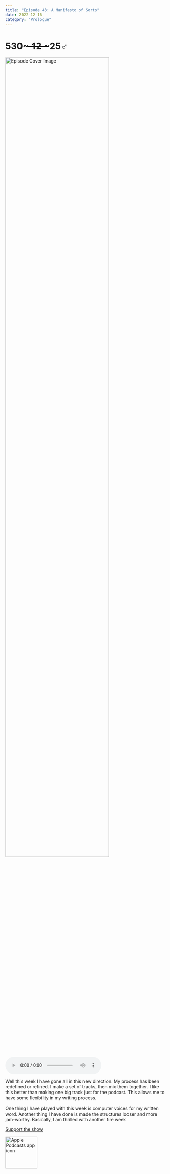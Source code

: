 ```yaml
---
title: "Episode 43: A Manifesto of Sorts"
date: 2022-12-16
category: "Prologue"
---
```

# 530~ ̶1̶2̶ ̶~25♂
<img src="https://artwork.captivate.fm/c5cfc3d7-928f-4595-bf74-2266f18a48f4/60854458c4d1acdf4e1c2f79c4137142d85d78e379bdafbd69bd34c85f5819ad.jpg" alt="Episode Cover Image" width=80%/>
<audio controls>
  <source src="https://podcasts.captivate.fm/media/0d5b842b-4998-4d75-8f59-748059d24f8d/11882487-episode-43-a-manifesto-of-sorts.mp3" type="audio/mpeg">
  Your browser does not support the audio element.
</audio>

<p>Well this week I have gone all in this new direction. My process has been redefined or refined. I make a set of tracks, then mix them together. I like this better than making one big track just for the podcast. This allows me to have some flexibility in my writing process.<br/><br/>One thing I have played with this week is computer voices for my written word. Another thing I have done is made the structures looser and more jam-worthy. Basically, I am thrilled with another fire week</p><a rel="payment" href="https://www.paypal.com/donate/?hosted_button_id=WX3GRUK5BHJLS">Support the show</a>

<a href="https://podcasts.apple.com/us/podcast/living-room-music/id1608791560?tscg=30200&itsct=podcast_box_appicon&ls=1&mttnsubad=1608791560" style="display: inline-block;"><img src="https://toolbox.marketingtools.apple.com/api/v2/badges/app-icon-podcasts/standard/en-us" alt="Apple Podcasts app icon" style="width: 100px; height: 100px; vertical-align: middle; object-fit: contain;" /></a>
    